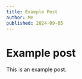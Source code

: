 ```yaml
---
title: Example Post
author: Me
published: 2024-09-05
---
```


# Example post

This is an example post.
